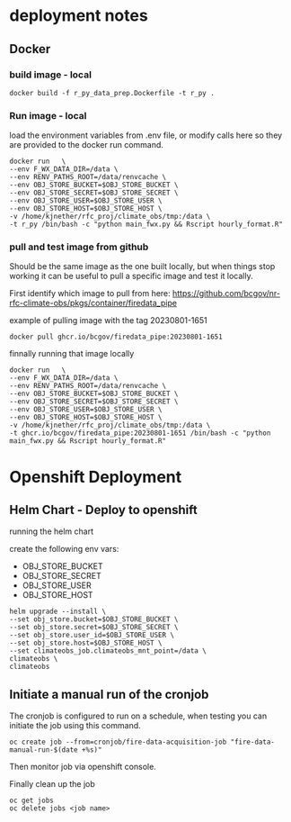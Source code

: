 # deployment notes


## Docker

### build image - local

```
docker build -f r_py_data_prep.Dockerfile -t r_py .
```

### Run image - local

load the environment variables from .env file, or modify calls here so
they are provided to the docker run command.

```
docker run   \
--env F_WX_DATA_DIR=/data \
--env RENV_PATHS_ROOT=/data/renvcache \
--env OBJ_STORE_BUCKET=$OBJ_STORE_BUCKET \
--env OBJ_STORE_SECRET=$OBJ_STORE_SECRET \
--env OBJ_STORE_USER=$OBJ_STORE_USER \
--env OBJ_STORE_HOST=$OBJ_STORE_HOST \
-v /home/kjnether/rfc_proj/climate_obs/tmp:/data \
-t r_py /bin/bash -c "python main_fwx.py && Rscript hourly_format.R"
```

### pull and test image from github

Should be the same image as the one built locally, but when things stop working
it can be useful to pull a specific image and test it locally.

First identify which image to pull from here:
https://github.com/bcgov/nr-rfc-climate-obs/pkgs/container/firedata_pipe

example of pulling image with the tag 20230801-1651

```
docker pull ghcr.io/bcgov/firedata_pipe:20230801-1651
```

finnally running that image locally

```
docker run   \
--env F_WX_DATA_DIR=/data \
--env RENV_PATHS_ROOT=/data/renvcache \
--env OBJ_STORE_BUCKET=$OBJ_STORE_BUCKET \
--env OBJ_STORE_SECRET=$OBJ_STORE_SECRET \
--env OBJ_STORE_USER=$OBJ_STORE_USER \
--env OBJ_STORE_HOST=$OBJ_STORE_HOST \
-v /home/kjnether/rfc_proj/climate_obs/tmp:/data \
-t ghcr.io/bcgov/firedata_pipe:20230801-1651 /bin/bash -c "python main_fwx.py && Rscript hourly_format.R"
```
# Openshift Deployment
## Helm Chart - Deploy to openshift

running the helm chart

create the following env vars:

* OBJ_STORE_BUCKET
* OBJ_STORE_SECRET
* OBJ_STORE_USER
* OBJ_STORE_HOST

```
helm upgrade --install \
--set obj_store.bucket=$OBJ_STORE_BUCKET \
--set obj_store.secret=$OBJ_STORE_SECRET \
--set obj_store.user_id=$OBJ_STORE_USER \
--set obj_store.host=$OBJ_STORE_HOST \
--set climateobs_job.climateobs_mnt_point=/data \
climateobs \
climateobs
```

## Initiate a manual run of the cronjob

The cronjob is configured to run on a schedule, when testing you can initiate
the job using this command.

```
oc create job --from=cronjob/fire-data-acquisition-job "fire-data-manual-run-$(date +%s)"
```

Then monitor job via openshift console.

Finally clean up the job
```
oc get jobs
oc delete jobs <job name>
```

